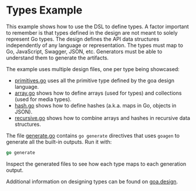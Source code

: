 # Types Example

This example shows how to use the DSL to define types. A factor important to remember is that types
defined in the design are not meant to solely represent Go types. The design defines the API data
structures independently of any language or representation. The types must map to Go, JavaScript,
Swagger, JSON, etc. Generators must be able to understand them to generate the artifacts.

The example uses multiple design files, one per type being showcased:

* [primitives.go](design/primitives.go) uses all the primitive type defined by the goa design language.
* [array.go](design/array.go) shows how to define arrays (used for types) and collections (used for media types).
* [hash.go](design/hash.go) shows how to define hashes (a.k.a. maps in Go, objects in JSON).
* [recursive.go](design/recursive.go) shows how to combine arrays and hashes in recursive data structures.

The file [generate.go](generate.go) contains `go generate` directives that uses `goagen` to generate
all the built-in outputs. Run it with:
```go
go generate
```
Inspect the generated files to see how each type maps to each generation output.

Additional information on designing types can be found on
[goa.design](https://goa.design/design/types/).

